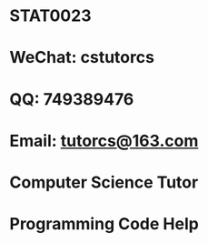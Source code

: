 # STAT0023

# WeChat: cstutorcs

# QQ: 749389476

# Email: tutorcs@163.com

# Computer Science Tutor

# Programming Code Help
